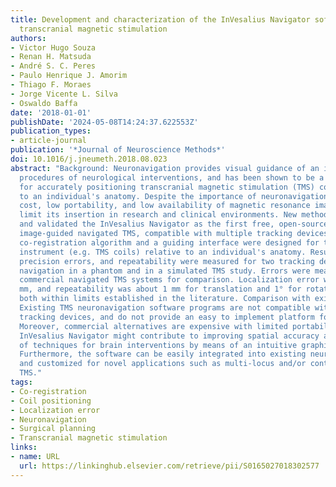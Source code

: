 ```yaml
---
title: Development and characterization of the InVesalius Navigator software for navigated
  transcranial magnetic stimulation
authors:
- Victor Hugo Souza
- Renan H. Matsuda
- André S. C. Peres
- Paulo Henrique J. Amorim
- Thiago F. Moraes
- Jorge Vicente L. Silva
- Oswaldo Baffa
date: '2018-01-01'
publishDate: '2024-05-08T14:24:37.622553Z'
publication_types:
- article-journal
publication: '*Journal of Neuroscience Methods*'
doi: 10.1016/j.jneumeth.2018.08.023
abstract: "Background: Neuronavigation provides visual guidance of an instrument during
  procedures of neurological interventions, and has been shown to be a valuable tool
  for accurately positioning transcranial magnetic stimulation (TMS) coils relative
  to an individual's anatomy. Despite the importance of neuronavigation, its high
  cost, low portability, and low availability of magnetic resonance imaging facilities
  limit its insertion in research and clinical environments. New method: We have developed
  and validated the InVesalius Navigator as the first free, open-source software for
  image-guided navigated TMS, compatible with multiple tracking devices. A point-based,
  co-registration algorithm and a guiding interface were designed for tracking any
  instrument (e.g. TMS coils) relative to an individual's anatomy. Results: Localization,
  precision errors, and repeatability were measured for two tracking devices during
  navigation in a phantom and in a simulated TMS study. Errors were measured in two
  commercial navigated TMS systems for comparison. Localization error was about 1.5
  mm, and repeatability was about 1 mm for translation and 1° for rotation angles,
  both within limits established in the literature. Comparison with existing methods:
  Existing TMS neuronavigation software programs are not compatible with multiple
  tracking devices, and do not provide an easy to implement platform for custom tools.
  Moreover, commercial alternatives are expensive with limited portability. Conclusions:
  InVesalius Navigator might contribute to improving spatial accuracy and the reliability
  of techniques for brain interventions by means of an intuitive graphical interface.
  Furthermore, the software can be easily integrated into existing neuroimaging tools,
  and customized for novel applications such as multi-locus and/or controllable-pulse
  TMS."
tags:
- Co-registration
- Coil positioning
- Localization error
- Neuronavigation
- Surgical planning
- Transcranial magnetic stimulation
links:
- name: URL
  url: https://linkinghub.elsevier.com/retrieve/pii/S0165027018302577
---
```


